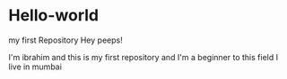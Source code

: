 # Hello-world
my first Repository
Hey peeps!

I'm ibrahim and this is my first repository and I'm a beginner to this field
I live in mumbai
